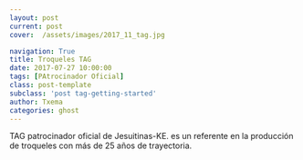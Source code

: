 ```yaml
---
layout: post
current: post
cover:  /assets/images/2017_11_tag.jpg

navigation: True
title: Troqueles TAG
date: 2017-07-27 10:00:00
tags: [PAtrocinador Oficial]
class: post-template
subclass: 'post tag-getting-started'
author: Txema
categories: ghost
---
```


TAG patrocinador oficial de Jesuitinas-KE. es un referente en la producción de troqueles con más de 25 años de trayectoria.


